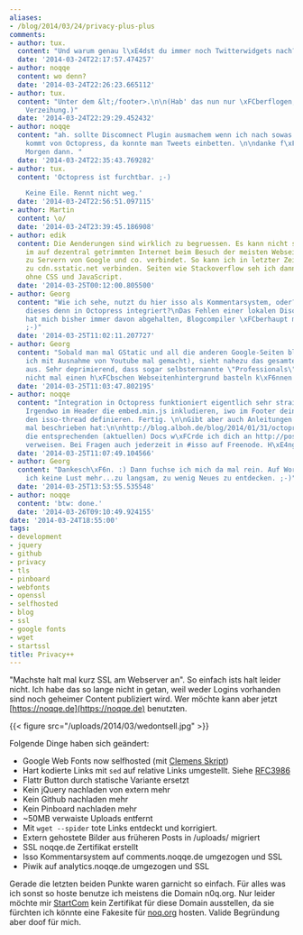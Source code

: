 ```yaml
---
aliases:
- /blog/2014/03/24/privacy-plus-plus
comments:
- author: tux.
  content: "Und warum genau l\xE4dst du immer noch Twitterwidgets nach?"
  date: '2014-03-24T22:17:57.474257'
- author: noqqe
  content: wo denn?
  date: '2014-03-24T22:26:23.665112'
- author: tux.
  content: "Unter dem &lt;/footer>.\n\n(Hab' das nun nur \xFCberflogen, nicht analysiert,
    Verzeihung.)"
  date: '2014-03-24T22:29:29.452432'
- author: noqqe
  content: "ah. sollte Discomnect Plugin ausmachem wenn ich nach sowas suche. \n\nDas
    kommt von Octopress, da konnte man Tweets einbetten. \n\ndanke f\xFCr den Hinweis.
    Morgen dann. "
  date: '2014-03-24T22:35:43.769282'
- author: tux.
  content: 'Octopress ist furchtbar. ;-)

    Keine Eile. Rennt nicht weg.'
  date: '2014-03-24T22:56:51.097115'
- author: Martin
  content: \o/
  date: '2014-03-24T23:39:45.186908'
- author: edik
  content: Die Aenderungen sind wirklich zu begruessen. Es kann nicht sein, dass man
    im auf dezentral getrimmten Internet beim Besuch der meisten Webseiten staendig
    zu Servern von Google und co. verbindet. So kann ich in letzter Zeit nur schlecht
    zu cdn.sstatic.net verbinden. Seiten wie Stackoverflow seh ich dann oldschoolmaessig
    ohne CSS und JavaScript.
  date: '2014-03-25T00:12:00.805500'
- author: Georg
  content: "Wie ich sehe, nutzt du hier isso als Kommentarsystem, oder?\nWie wird
    dieses denn in Octopress integriert?\nDas Fehlen einer lokalen Disqus-Alternative
    hat mich bisher immer davon abgehalten, Blogcompiler \xFCberhaupt mal auszuprobieren
    ;-)"
  date: '2014-03-25T11:02:11.207727'
- author: Georg
  content: "Sobald man mal GStatic und all die anderen Google-Seiten blockiert (habe
    ich mit Ausnahme von Youtube mal gemacht), sieht nahezu das gesamte Netz oldschoolm\xE4\xDFig
    aus. Sehr deprimierend, dass sogar selbsternannte \"Professionals\" ohne Google
    nicht mal einen h\xFCbschen Webseitenhintergrund basteln k\xF6nnen."
  date: '2014-03-25T11:03:47.802195'
- author: noqqe
  content: "Integration in Octopress funktioniert eigentlich sehr straight forward.
    Irgendwo im Header die embed.min.js inkludieren, iwo im Footer deines Post Templates
    den isso-thread definieren. Fertig. \n\nGibt aber auch Anleitungen wo das jemand
    mal beschrieben hat:\n\nhttp://blog.alboh.de/blog/2014/01/31/octopress-mit-isso-als-alternative-zu-disqus/\n\nF\xFCr
    die entsprechenden (aktuellen) Docs w\xFCrde ich dich an http://posativ.org/isso/docs/
    verweisen. Bei Fragen auch jederzeit in #isso auf Freenode. H\xE4nge da auch rum. "
  date: '2014-03-25T11:07:49.104566'
- author: Georg
  content: "Dankesch\xF6n. :) Dann fuchse ich mich da mal rein. Auf Wordpress habe
    ich keine Lust mehr...zu langsam, zu wenig Neues zu entdecken. ;-)"
  date: '2014-03-25T13:53:55.535548'
- author: noqqe
  content: 'btw: done.'
  date: '2014-03-26T09:10:49.924155'
date: '2014-03-24T18:55:00'
tags:
- development
- jquery
- github
- privacy
- tls
- pinboard
- webfonts
- openssl
- selfhosted
- blog
- ssl
- google fonts
- wget
- startssl
title: Privacy++
---
```


"Machste halt mal kurz SSL am Webserver an". So einfach ists halt leider
nicht.  Ich habe das so lange nicht in getan, weil weder Logins vorhanden
sind noch geheimer Content publiziert wird.  Wer möchte kann aber jetzt
[https://noqqe.de](https://noqqe.de) benutzten.

{{< figure src="/uploads/2014/03/wedontsell.jpg" >}}

Folgende Dinge haben sich geändert:

* Google Web Fonts now selfhosted (mit [Clemens Skript](https://neverpanic.de/blog/2014/03/19/downloading-google-web-fonts-for-local-hosting/))
* Hart kodierte Links mit `sed` auf relative Links umgestellt. Siehe
  [RFC3986](https://tools.ietf.org/html/rfc3986#section-4.2)
* Flattr Button durch statische Variante ersetzt
* Kein jQuery nachladen von extern mehr
* Kein Github nachladen mehr
* Kein Pinboard nachladen mehr
* ~50MB verwaiste Uploads entfernt
* Mit `wget --spider` tote Links entdeckt und korrigiert.
* Extern gehostete Bilder aus früheren Posts in /uploads/ migriert
* SSL noqqe.de Zertifikat erstellt
* Isso Kommentarsystem auf comments.noqqe.de umgezogen und SSL
* Piwik auf analytics.noqqe.de umgezogen und SSL

Gerade die letzten beiden Punkte waren garnicht so einfach. Für alles was
ich sonst so hoste benutze ich meistens die Domain n0q.org. Nur leider
möchte mir [StartCom](https://startssl.com) kein Zertifikat für diese
Domain ausstellen, da sie fürchten ich könnte eine Fakesite für
[noq.org](http://noq.org) hosten.  Valide Begründung aber doof für mich.
